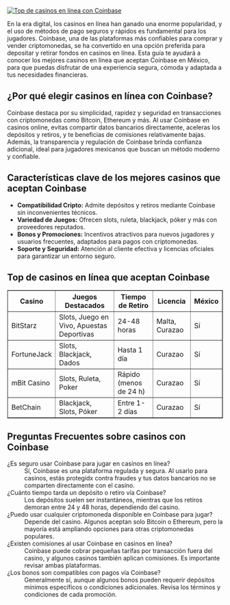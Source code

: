 [![Top de casinos en línea con Coinbase](https://123-caf.pages.dev/gitsignup.png)](https://vrmoo.ru/Bt82HjjY)

<p>En la era digital, los casinos en línea han ganado una enorme popularidad, y el uso de métodos de pago seguros y rápidos es fundamental para los jugadores. Coinbase, una de las plataformas más confiables para comprar y vender criptomonedas, se ha convertido en una opción preferida para depositar y retirar fondos en casinos en línea. Esta guía te ayudará a conocer los mejores casinos en línea que aceptan Coinbase en México, para que puedas disfrutar de una experiencia segura, cómoda y adaptada a tus necesidades financieras.</p>  <h2>¿Por qué elegir casinos en línea con Coinbase?</h2> <p>Coinbase destaca por su simplicidad, rapidez y seguridad en transacciones con criptomonedas como Bitcoin, Ethereum y más. Al usar Coinbase en casinos online, evitas compartir datos bancarios directamente, aceleras los depósitos y retiros, y te beneficias de comisiones relativamente bajas. Además, la transparencia y regulación de Coinbase brinda confianza adicional, ideal para jugadores mexicanos que buscan un método moderno y confiable.</p>  <h2>Características clave de los mejores casinos que aceptan Coinbase</h2> <ul>   <li><strong>Compatibilidad Cripto:</strong> Admite depósitos y retiros mediante Coinbase sin inconvenientes técnicos.</li>   <li><strong>Variedad de Juegos:</strong> Ofrecen slots, ruleta, blackjack, póker y más con proveedores reputados.</li>   <li><strong>Bonos y Promociones:</strong> Incentivos atractivos para nuevos jugadores y usuarios frecuentes, adaptados para pagos con criptomonedas.</li>   <li><strong>Soporte y Seguridad:</strong> Atención al cliente efectiva y licencias oficiales para garantizar un entorno seguro.</li> </ul>  <h2>Top de casinos en línea que aceptan Coinbase</h2> <table border="1" cellspacing="0" cellpadding="6">   <thead>     <tr>       <th>Casino</th>       <th>Juegos Destacados</th>       <th>Tiempo de Retiro</th>       <th>Licencia</th>       <th>México</th>     </tr>   </thead>   <tbody>     <tr>       <td>BitStarz</td>       <td>Slots, Juego en Vivo, Apuestas Deportivas</td>       <td>24-48 horas</td>       <td>Malta, Curazao</td>       <td>Sí</td>     </tr>     <tr>       <td>FortuneJack</td>       <td>Slots, Blackjack, Dados</td>       <td>Hasta 1 día</td>       <td>Curazao</td>       <td>Sí</td>     </tr>     <tr>       <td>mBit Casino</td>       <td>Slots, Ruleta, Poker</td>       <td>Rápido (menos de 24 h)</td>       <td>Curazao</td>       <td>Sí</td>     </tr>     <tr>       <td>BetChain</td>       <td>Blackjack, Slots, Póker</td>       <td>Entre 1-2 días</td>       <td>Curazao</td>       <td>Sí</td>     </tr>   </tbody> </table>  <h2>Preguntas Frecuentes sobre casinos con Coinbase</h2> <dl>   <dt>¿Es seguro usar Coinbase para jugar en casinos en línea?</dt>   <dd>Sí, Coinbase es una plataforma regulada y segura. Al usarlo para casinos, estás protegidx contra fraudes y tus datos bancarios no se comparten directamente con el casino.</dd>    <dt>¿Cuánto tiempo tarda un depósito o retiro vía Coinbase?</dt>   <dd>Los depósitos suelen ser instantáneos, mientras que los retiros demoran entre 24 y 48 horas, dependiendo del casino.</dd>    <dt>¿Puedo usar cualquier criptomoneda disponible en Coinbase para jugar?</dt>   <dd>Depende del casino. Algunos aceptan solo Bitcoin o Ethereum, pero la mayoría está ampliando opciones para otras criptomonedas populares.</dd>    <dt>¿Existen comisiones al usar Coinbase en casinos en línea?</dt>   <dd>Coinbase puede cobrar pequeñas tarifas por transacción fuera del casino, y algunos casinos también aplican comisiones. Es importante revisar ambas plataformas.</dd>    <dt>¿Los bonos son compatibles con pagos vía Coinbase?</dt>   <dd>Generalmente sí, aunque algunos bonos pueden requerir depósitos mínimos específicos o condiciones adicionales. Revisa los términos y condiciones de cada promoción.</dd> </dl>